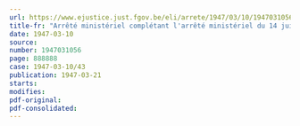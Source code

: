 ```yaml
---
url: https://www.ejustice.just.fgov.be/eli/arrete/1947/03/10/1947031056/justel
title-fr: "Arrêté ministériel complétant l'arrêté ministériel du 14 juin 1946 fixant les prix maxima des produits pétroliers, modifié par l'arrêté ministériel du 16 décembre 1946"
date: 1947-03-10
source:
number: 1947031056
page: 888888
case: 1947-03-10/43
publication: 1947-03-21
starts:
modifies:
pdf-original:
pdf-consolidated:
---
```


